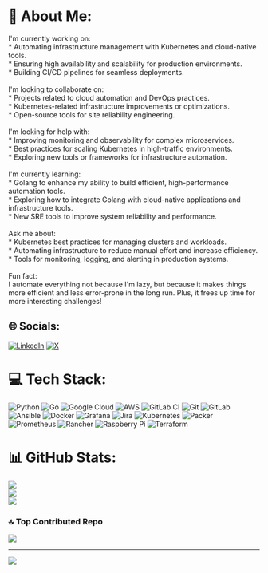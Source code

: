 # 💫 About Me:
I'm currently working on:<br>* Automating infrastructure management with Kubernetes and cloud-native tools.<br>* Ensuring high availability and scalability for production environments.<br>* Building CI/CD pipelines for seamless deployments.<br><br>I'm looking to collaborate on:<br>* Projects related to cloud automation and DevOps practices.<br>* Kubernetes-related infrastructure improvements or optimizations.<br>* Open-source tools for site reliability engineering.<br><br>I'm looking for help with:<br>* Improving monitoring and observability for complex microservices.<br>* Best practices for scaling Kubernetes in high-traffic environments.<br>* Exploring new tools or frameworks for infrastructure automation.<br><br>I'm currently learning:<br>* Golang to enhance my ability to build efficient, high-performance automation tools.<br>* Exploring how to integrate Golang with cloud-native applications and infrastructure tools.<br>* New SRE tools to improve system reliability and performance.<br><br>Ask me about:<br>* Kubernetes best practices for managing clusters and workloads.<br>* Automating infrastructure to reduce manual effort and increase efficiency.<br>* Tools for monitoring, logging, and alerting in production systems.<br><br>Fun fact:<br>I automate everything not because I'm lazy, but because it makes things more efficient and less error-prone in the long run. Plus, it frees up time for more interesting challenges!<br>


## 🌐 Socials:
[![LinkedIn](https://img.shields.io/badge/LinkedIn-%230077B5.svg?logo=linkedin&logoColor=white)](https://linkedin.com/in/atoms) [![X](https://img.shields.io/badge/X-black.svg?logo=X&logoColor=white)](https://x.com/aivars.sterns) 

# 💻 Tech Stack:
![Python](https://img.shields.io/badge/python-3670A0?style=for-the-badge&logo=python&logoColor=ffdd54) ![Go](https://img.shields.io/badge/go-%2300ADD8.svg?style=for-the-badge&logo=go&logoColor=white) ![Google Cloud](https://img.shields.io/badge/GoogleCloud-%234285F4.svg?style=for-the-badge&logo=google-cloud&logoColor=white) ![AWS](https://img.shields.io/badge/AWS-%23FF9900.svg?style=for-the-badge&logo=amazon-aws&logoColor=white) ![GitLab CI](https://img.shields.io/badge/gitlab%20CI-%23181717.svg?style=for-the-badge&logo=gitlab&logoColor=white) ![Git](https://img.shields.io/badge/git-%23F05033.svg?style=for-the-badge&logo=git&logoColor=white) ![GitLab](https://img.shields.io/badge/gitlab-%23181717.svg?style=for-the-badge&logo=gitlab&logoColor=white) ![Ansible](https://img.shields.io/badge/ansible-%231A1918.svg?style=for-the-badge&logo=ansible&logoColor=white) ![Docker](https://img.shields.io/badge/docker-%230db7ed.svg?style=for-the-badge&logo=docker&logoColor=white) ![Grafana](https://img.shields.io/badge/grafana-%23F46800.svg?style=for-the-badge&logo=grafana&logoColor=white) ![Jira](https://img.shields.io/badge/jira-%230A0FFF.svg?style=for-the-badge&logo=jira&logoColor=white) ![Kubernetes](https://img.shields.io/badge/kubernetes-%23326ce5.svg?style=for-the-badge&logo=kubernetes&logoColor=white) ![Packer](https://img.shields.io/badge/packer-%23E7EEF0.svg?style=for-the-badge&logo=packer&logoColor=%2302A8EF) ![Prometheus](https://img.shields.io/badge/Prometheus-E6522C?style=for-the-badge&logo=Prometheus&logoColor=white) ![Rancher](https://img.shields.io/badge/rancher-%230075A8.svg?style=for-the-badge&logo=rancher&logoColor=white) ![Raspberry Pi](https://img.shields.io/badge/-RaspberryPi-C51A4A?style=for-the-badge&logo=Raspberry-Pi) ![Terraform](https://img.shields.io/badge/terraform-%235835CC.svg?style=for-the-badge&logo=terraform&logoColor=white)
# 📊 GitHub Stats:
![](https://github-readme-stats.vercel.app/api?username=Atoms&theme=tokyonight&hide_border=false&include_all_commits=true&count_private=false)<br/>
![](https://github-readme-streak-stats.herokuapp.com/?user=Atoms&theme=tokyonight&hide_border=false)<br/>
![](https://github-readme-stats.vercel.app/api/top-langs/?username=Atoms&theme=tokyonight&hide_border=false&include_all_commits=true&count_private=false&layout=compact)

### 🔝 Top Contributed Repo
![](https://github-contributor-stats.vercel.app/api?username=Atoms&limit=5&theme=dark&combine_all_yearly_contributions=true)

---
[![](https://visitcount.itsvg.in/api?id=Atoms&icon=0&color=1)](https://visitcount.itsvg.in)

<!-- Proudly created with GPRM ( https://gprm.itsvg.in ) -->